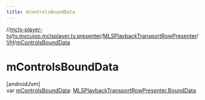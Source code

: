 ```yaml
---
title: mControlsBoundData
---
```

//[mcls-player-tv](../../../../index.html)/[tv.mycujoo.mclsplayer.tv.presenter](../../index.html)/[MLSPlaybackTransportRowPresenter](../index.html)/[VH](index.html)/[mControlsBoundData](m-controls-bound-data.html)



# mControlsBoundData



[androidJvm]\
var [mControlsBoundData](m-controls-bound-data.html): [MLSPlaybackTransportRowPresenter.BoundData](../-bound-data/index.html)




